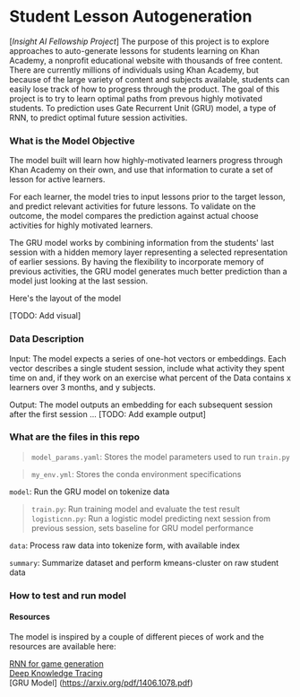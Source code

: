 # Student Lesson Autogeneration
[*Insight AI Fellowship Project*] The purpose of this project is to explore approaches to auto-generate lessons for students learning on Khan Academy, a nonprofit educational website with thousands of free content. There are currently millions of individuals using Khan Academy, but because of the large variety of content and subjects available, students can easily lose track of how to progress through the product. The goal of this project is to try to learn optimal paths from prevous highly motivated students. To prediction uses Gate Recurrent Unit (GRU) model, a type of RNN, to predict optimal future session activities.  


### What is the Model Objective
The model built will learn how highly-motivated learners progress through Khan Academy on their own, and use that information to curate a set of lesson for active learners.  

For each learner, the model tries to input lessons prior to the target lesson, and predict relevant activities for future lessons. To validate on the outcome, the model compares the prediction against actual choose activities for highly motivated learners. 

The GRU model works by combining information from the students' last session with a hidden memory layer representing a selected representation of earlier sessions. By having the flexibility to incorporate memory of previous activities, the GRU model generates much better prediction than a model just looking at the last session. 

Here's the layout of the model 

[TODO: Add visual]





### Data Description
Input: The model expects a series of one-hot vectors or embeddings. Each vector describes a single student session, include what activity they spent time on and, if they work on an exercise what percent of the 
Data contains x learners over 3 months, and y subjects. 

Output: The model outputs an embedding for each subsequent session after the first session ... 
  [TODO: Add example output]


### What are the files in this repo

> `model_params.yaml`: Stores the model parameters used to run `train.py`   

> `my_env.yml`: Stores the conda environment specifications

`model`: Run the GRU model on tokenize data 
> `train.py`: Run training model and evaluate the test result
> `logisticnn.py`: Run a logistic model predicting next session from previous session, sets baseline for GRU model performance

`data`: Process raw data into tokenize form, with available index
  
`summary`: Summarize dataset and perform kmeans-cluster on raw student data 

### How to test and run model



#### Resources
The model is inspired by a couple of different pieces of work and the resources are available here:

[RNN for game generation](https://medium.com/@ageitgey/machine-learning-is-fun-part-2-a26a10b68df3)  
[Deep Knowledge Tracing](https://web.stanford.edu/~cpiech/bio/papers/deepKnowledgeTracing.pdf)  
[GRU Model] (https://arxiv.org/pdf/1406.1078.pdf)
